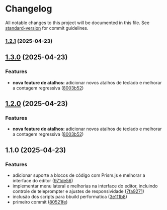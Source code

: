 # Changelog

All notable changes to this project will be documented in this file. See [standard-version](https://github.com/conventional-changelog/standard-version) for commit guidelines.

### [1.2.1](https://github.com/Abnerlucasm/ghostpad/compare/v1.3.0...v1.2.1) (2025-04-23)

## [1.3.0](https://github.com/Abnerlucasm/ghostpad/compare/v1.1.0...v1.3.0) (2025-04-23)


### Features

* **nova feature de atalhos:** adicionar novos atalhos de teclado e melhorar a contagem regressiva ([8003b52](https://github.com/Abnerlucasm/ghostpad/commit/8003b52690113aa23b64e0e913f103103f37e49a))

## [1.2.0](https://github.com/Abnerlucasm/ghostpad/compare/v1.1.0...v1.2.0) (2025-04-23)


### Features

* **nova feature de atalhos:** adicionar novos atalhos de teclado e melhorar a contagem regressiva ([8003b52](https://github.com/Abnerlucasm/ghostpad/commit/8003b52690113aa23b64e0e913f103103f37e49a))

## 1.1.0 (2025-04-23)


### Features

* adicionar suporte a blocos de código com Prism.js e melhorar a interface do editor ([971de56](https://github.com/Abnerlucasm/ghostpad/commit/971de5651fb132e9aa899a423020ddf7ea66b2c1))
* implementar menu lateral e melhorias na interface do editor, incluindo controle de teleprompter e ajustes de responsividade ([7fa9271](https://github.com/Abnerlucasm/ghostpad/commit/7fa927179870ebbe2e6bf464620ad6ce70c7d4a9))
* inclusão dos scripts para bbuild performatica ([3e111b8](https://github.com/Abnerlucasm/ghostpad/commit/3e111b8d162442b13e48ee4539b8919099647cd6))
* primeiro commit ([80521fe](https://github.com/Abnerlucasm/ghostpad/commit/80521fe8c29a0b7e014eab3f560046e1e1c7cf0e))
